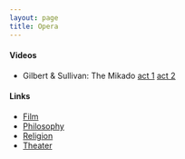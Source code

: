 ```yaml
---
layout: page
title: Opera
---
```


#### Videos
* Gilbert & Sullivan: The Mikado [act 1](https://www.youtube.com/watch?v=jbpUzCFCy_8) [act 2](https://www.youtube.com/watch?v=MK6y6n98O00)

#### Links
* [Film](film.md)
* [Philosophy](philosophy.md)
* [Religion](religion.md)
* [Theater](theater.md)

